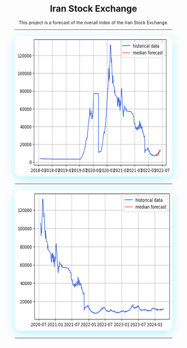 <div align="center">
  
# Iran Stock Exchange





<p align="justify"> 
  
This project is a forecast of the overall index of the Iran Stock Exchange.  </p>

---
<div align="center">
  
<div style="margin: 20px 0;">
  <img src="../output/long_3.png.jpeg" width="1000" height="450"  style="border-radius: 20px; box-shadow: 0 8px 32px rgba(0, 217, 255, 0.3);">
  
</div>

---
<div align="center">
  
<div style="margin: 20px 0;">
  <img src="../output/long_2.png.jpeg" width="1000" height="450"  style="border-radius: 20px; box-shadow: 0 8px 32px rgba(0, 217, 255, 0.3);">
  
</div>

---
